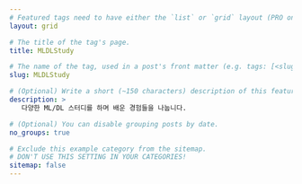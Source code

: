 ```yaml
---
# Featured tags need to have either the `list` or `grid` layout (PRO only).
layout: grid

# The title of the tag's page.
title: MLDLStudy

# The name of the tag, used in a post's front matter (e.g. tags: [<slug>]).
slug: MLDLStudy

# (Optional) Write a short (~150 characters) description of this featured tag.
description: >
   다양한 ML/DL 스터디를 하며 배운 경험들을 나눕니다. 

# (Optional) You can disable grouping posts by date.
no_groups: true

# Exclude this example category from the sitemap.
# DON'T USE THIS SETTING IN YOUR CATEGORIES!
sitemap: false
---
```

